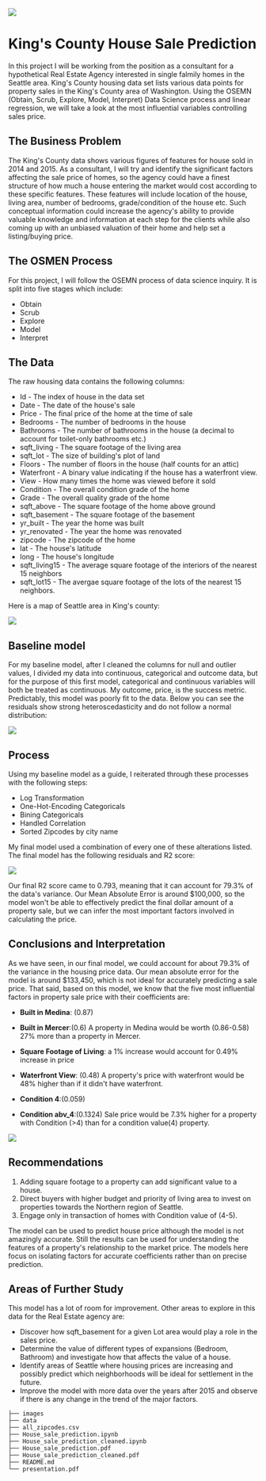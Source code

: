 <img src='https://raw.githubusercontent.com/Milenaafeworki/house_sale_model/main/images/Seattle%20housing%20images.jpg'>

# King's County House Sale Prediction

In this project I will be working from the position as a consultant for a hypothetical Real Estate Agency interested in single falmily homes in the Seattle area. King's County housing data set lists various data points for property sales in the King's County area of Washington. Using the OSEMN (Obtain, Scrub, Explore, Model, Interpret) Data Science process and linear regression, we will take a look at the most influential variables controlling sales price.

## The Business Problem

The King's County data shows various figures of features for house sold in 2014 and 2015. As a consultant, I will try and identify the significant factors affecting the sale price of homes, so the agency could have a finest structure of how much a house entering the market would cost according to these specific features. These features will include location of the house, living area, number of bedrooms, grade/condition of the house etc. Such conceptual information could increase the agency's ability to provide valuable knowledge and information at each step for the clients while also coming up with an unbiased valuation of their home and help set a listing/buying price.

## The OSMEN Process

For this project, I will follow the OSEMN process of data science inquiry. It is split into five stages which include:

- Obtain
- Scrub
- Explore
- Model
- Interpret


## The Data

The raw housing data contains the following columns:

- Id - The index of house in the data set
- Date - The date of the house's sale
- Price - The final price of the home at the time of sale
- Bedrooms - The number of bedrooms in the house
- Bathrooms - The number of bathrooms in the house (a decimal to account for toilet-only bathrooms etc.)
- sqft_living - The square footage of the living area
- sqft_lot - The size of building's plot of land
- Floors - The number of floors in the house (half counts for an attic)
- Waterfront - A binary value indicating if the house has a waterfront view.
- View - How many times the home was viewed before it sold
- Condition - The overall condition grade of the home
- Grade - The overall quality grade of the home
- sqft_above - The square footage of the home above ground
- sqft_basement - The square footage of the basement
- yr_built - The year the home was built
- yr_renovated - The year the home was renovated
- zipcode - The zipcode of the home
- lat - The house's latitude
- long - The house's longitude
- sqft_living15 - The average square footage of the interiors of the nearest 15 neighbors
- sqft_lot15 - The avergae square footage of the lots of the nearest 15 neighbors.

Here is a map of Seattle area in King's county:

<img src='https://raw.githubusercontent.com/Milenaafeworki/house_sale_model/main/images/County%20map.png'>



## Baseline model

For my baseline model, after I cleaned the columns for null and outlier values, I divided my data into continuous, categorical and outcome data, but for the purpose of this first model, categorical and continuous variables will both be treated as continuous. My outcome, price, is the success metric. Predictably, this model was poorly fit to the data. Below you can see the residuals show strong heteroscedasticity and do not follow a normal distribution:

<img src='https://raw.githubusercontent.com/Milenaafeworki/house_sale_model/main/images/base_line%20model.png'>

## Process

Using my baseline model as a guide, I reiterated through these processes with the following steps:

- Log Transformation
- One-Hot-Encoding Categoricals
- Bining Categoricals
- Handled Correlation
- Sorted Zipcodes by city name


My final model used a combination of every one of these alterations listed. The final model has the following residuals and R2 score:

<img src='https://raw.githubusercontent.com/Milenaafeworki/house_sale_model/main/images/final%20madel.png'>


Our final R2 score came to 0.793, meaning that it can account for 79.3% of the data's variance. Our Mean Absolute Error is around $100,000, so the model won't be able to effectively predict the final dollar amount of a property sale, but we can infer the most important factors involved in calculating the price.

## Conclusions and Interpretation

As we have seen, in our final model, we could account for about 79.3% of the variance in the housing price data. Our mean absolute error for the model is around $133,450, which is not ideal for accurately predicting a sale price. That said, based on this model, we know that the five most influential factors in property sale price with their coefficients are:


- **Built in Medina**: (0.87)
- **Built in Mercer**:(0.6) 
    A property in Medina would be worth (0.86-0.58) 27% more than a property in Mercer.
    
- **Square Footage of Living**: 
    a 1% increase would account for 0.49% increase in price
    
- **Waterfront View**: (0.48) 
    A property's price with waterfront would be 48%  higher than if it didn't have waterfront. 
    
- **Condition 4**:(0.059)
- **Condition abv_4**:(0.1324)
    Sale price would be 7.3% higher for a property with Condition (>4) than for a condition value(4) property.


<img src='https://raw.githubusercontent.com/Milenaafeworki/house_sale_model/main/images/R2_final.png'>


## Recommendations

1. Adding square footage to a property can add significant value to a house.
2. Direct buyers with higher budget and priority of living area to invest on properties towards the Northern region of Seattle. 
3. Engage only in transaction of  homes with Condition value of (4-5).


The model can be used to predict house price although the model is not amazingly accurate. Still the results can be used for understanding the features of a property's relationship to the market price. The models here focus on isolating factors for accurate coefficients rather than on precise prediction.

## Areas of Further Study

This model has a lot of room for improvement. Other areas to explore in this data for the Real Estate agency are:

- Discover how sqft_basement for a given Lot area would play a role
  in the sales price.
- Determine the value of different types of expansions (Bedroom, Bathroom) and investigate how that affects the value of a house.
- Identify areas of Seattle where housing prices are increasing and possibly predict which neighborhoods will be ideal for settlement in the   future.
- Improve the model with more data over the years after 2015 and observe if there is any change in the trend of the major  factors.

```
├── images
├── data
├── all_zipcodes.csv
├── House_sale_prediction.ipynb
├── House_sale_prediction_cleaned.ipynb
├── House_sale_prediction.pdf
├── House_sale_prediction_cleaned.pdf
├── README.md
└── presentation.pdf
```